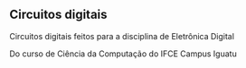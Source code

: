 ## Circuitos digitais

Circuitos digitais feitos para a disciplina de Eletrônica Digital

Do curso de Ciência da Computação do IFCE Campus Iguatu
